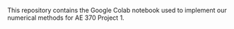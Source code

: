This repository contains the Google Colab notebook used to implement our numerical methods for AE 370 Project 1.
